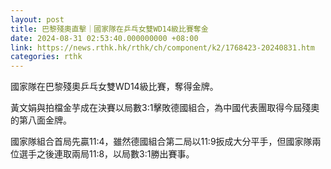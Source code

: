```yaml
---
layout: post
title: 巴黎殘奧直擊｜國家隊在乒乓女雙WD14級比賽奪金
date: 2024-08-31 02:53:40.000000000 +08:00
link: https://news.rthk.hk/rthk/ch/component/k2/1768423-20240831.htm
categories: rthk
---
```


國家隊在巴黎殘奧乒乓女雙WD14級比賽，奪得金牌。

黃文娟與拍檔金芋成在決賽以局數3:1擊敗德國組合，為中國代表團取得今屆殘奧的第八面金牌。

國家隊組合首局先贏11:4，雖然德國組合第二局以11:9扳成大分平手，但國家隊兩位選手之後連取兩局11:8，以局數3:1勝出賽事。
